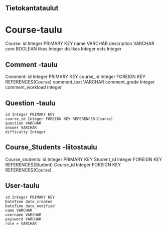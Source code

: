 ## Tietokantataulut

# Course-taulu

Course:
    id Integer PRIMARY KEY
    name VARCHAR
    description VARCHAR 
    core BOOLEAN
    likes Integer
    dislikes Integer
    ects Integer
    


## Comment -taulu

Comment:
    id Integer PRIMARY KEY
    course_id Integer FOREIGN KEY REFERENCES(Course)
    comment_text VARCHAR
    comment_grade Integer
    comment_workload Integer

## Question -taulu
    id Integer PRIMARY KEY
    course_id Integer FOREIGN KEY REFERENCES(Course)
    question VARCHAR
    answer VARCHAR
    difficulty Integer
    
## Course_Students -liitostaulu

Course_students:
    id Integer PRIMARY KEY
    Student_id Integer FOREIGN KEY REFERENCES(Student)
    Course_id Integer FOREIGN KEY REFERENCES(Course)

## User-taulu
    id Integer PRIMARY KEY
    DateTime date_created
    DateTime date_modified
    name VARCHAR
    username VARCHAR
    password VARCHAR
    role = VARCHAR